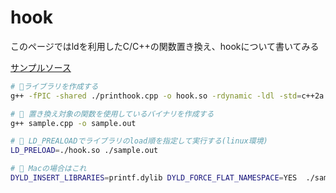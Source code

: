 # hook 

このページではldを利用したC/C++の関数置き換え、hookについて書いてみる

[サンプルソース](https://github.com/puppies-jp/MyUtils/tree/gh-pages/Clang/src/hook)

```sh
# 🌟ライブラリを作成する
g++ -fPIC -shared ./printhook.cpp -o hook.so -rdynamic -ldl -std=c++2a

# 🌟 置き換え対象の関数を使用しているバイナリを作成する
g++ sample.cpp -o sample.out

# 🌟 LD_PREALOADでライブラリのload順を指定して実行する(linux環境)
LD_PRELOAD=./hook.so ./sample.out

# 🌟 Macの場合はこれ
DYLD_INSERT_LIBRARIES=printf.dylib DYLD_FORCE_FLAT_NAMESPACE=YES  ./sample.out
```
